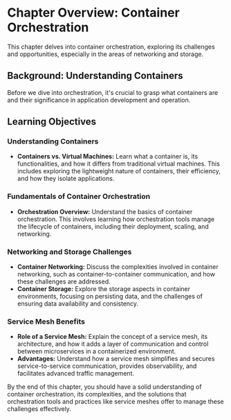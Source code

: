 # Chapter Overview: Container Orchestration

This chapter delves into container orchestration, exploring its challenges and opportunities, especially in the areas of networking and storage.

## Background: Understanding Containers

Before we dive into orchestration, it's crucial to grasp what containers are and their significance in application development and operation.

## Learning Objectives

### Understanding Containers
- **Containers vs. Virtual Machines:** Learn what a container is, its functionalities, and how it differs from traditional virtual machines. This includes exploring the lightweight nature of containers, their efficiency, and how they isolate applications.

### Fundamentals of Container Orchestration
- **Orchestration Overview:** Understand the basics of container orchestration. This involves learning how orchestration tools manage the lifecycle of containers, including their deployment, scaling, and networking.

### Networking and Storage Challenges
- **Container Networking:** Discuss the complexities involved in container networking, such as container-to-container communication, and how these challenges are addressed.
- **Container Storage:** Explore the storage aspects in container environments, focusing on persisting data, and the challenges of ensuring data availability and consistency.

### Service Mesh Benefits
- **Role of a Service Mesh:** Explain the concept of a service mesh, its architecture, and how it adds a layer of communication and control between microservices in a containerized environment.
- **Advantages:** Understand how a service mesh simplifies and secures service-to-service communication, provides observability, and facilitates advanced traffic management.

By the end of this chapter, you should have a solid understanding of container orchestration, its complexities, and the solutions that orchestration tools and practices like service meshes offer to manage these challenges effectively.
